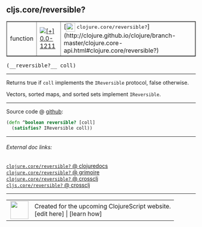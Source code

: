 ## cljs.core/reversible?



 <table border="1">
<tr>
<td>function</td>
<td><a href="https://github.com/cljsinfo/cljs-api-docs/tree/0.0-1211"><img valign="middle" alt="[+] 0.0-1211" title="Added in 0.0-1211" src="https://img.shields.io/badge/+-0.0--1211-lightgrey.svg"></a> </td>
<td>
[<img height="24px" valign="middle" src="http://i.imgur.com/1GjPKvB.png"> <samp>clojure.core/reversible?</samp>](http://clojure.github.io/clojure/branch-master/clojure.core-api.html#clojure.core/reversible?)
</td>
</tr>
</table>


 <samp>
(__reversible?__ coll)<br>
</samp>

---

Returns true if `coll` implements the `IReversible` protocol, false otherwise.

Vectors, sorted maps, and sorted sets implement `IReversible`.



---






Source code @ [github](https://github.com/clojure/clojurescript/blob/r1844/src/cljs/cljs/core.cljs#L1942-L1943):

```clj
(defn ^boolean reversible? [coll]
  (satisfies? IReversible coll))
```

<!--
Repo - tag - source tree - lines:

 <pre>
clojurescript @ r1844
└── src
    └── cljs
        └── cljs
            └── <ins>[core.cljs:1942-1943](https://github.com/clojure/clojurescript/blob/r1844/src/cljs/cljs/core.cljs#L1942-L1943)</ins>
</pre>

-->

---



###### External doc links:

[`clojure.core/reversible?` @ clojuredocs](http://clojuredocs.org/clojure.core/reversible_q)<br>
[`clojure.core/reversible?` @ grimoire](http://conj.io/store/v1/org.clojure/clojure/1.7.0-beta3/clj/clojure.core/reversible%3F/)<br>
[`clojure.core/reversible?` @ crossclj](http://crossclj.info/fun/clojure.core/reversible%3F.html)<br>
[`cljs.core/reversible?` @ crossclj](http://crossclj.info/fun/cljs.core.cljs/reversible%3F.html)<br>

---

 <table>
<tr><td>
<img valign="middle" align="right" width="48px" src="http://i.imgur.com/Hi20huC.png">
</td><td>
Created for the upcoming ClojureScript website.<br>
[edit here] | [learn how]
</td></tr></table>

[edit here]:https://github.com/cljsinfo/cljs-api-docs/blob/master/cljsdoc/cljs.core/reversibleQMARK.cljsdoc
[learn how]:https://github.com/cljsinfo/cljs-api-docs/wiki/cljsdoc-files

<!--

This information was too distracting to show to readers, but I'll leave it
commented here since it is helpful to:

- pretty-print the data used to generate this document
- and show how to retrieve that data



The API data for this symbol:

```clj
{:description "Returns true if `coll` implements the `IReversible` protocol, false otherwise.\n\nVectors, sorted maps, and sorted sets implement `IReversible`.",
 :return-type boolean,
 :ns "cljs.core",
 :name "reversible?",
 :signature ["[coll]"],
 :history [["+" "0.0-1211"]],
 :type "function",
 :full-name-encode "cljs.core/reversibleQMARK",
 :source {:code "(defn ^boolean reversible? [coll]\n  (satisfies? IReversible coll))",
          :title "Source code",
          :repo "clojurescript",
          :tag "r1844",
          :filename "src/cljs/cljs/core.cljs",
          :lines [1942 1943]},
 :full-name "cljs.core/reversible?",
 :clj-symbol "clojure.core/reversible?"}

```

Retrieve the API data for this symbol:

```clj
;; from Clojure REPL
(require '[clojure.edn :as edn])
(-> (slurp "https://raw.githubusercontent.com/cljsinfo/cljs-api-docs/catalog/cljs-api.edn")
    (edn/read-string)
    (get-in [:symbols "cljs.core/reversible?"]))
```

-->
